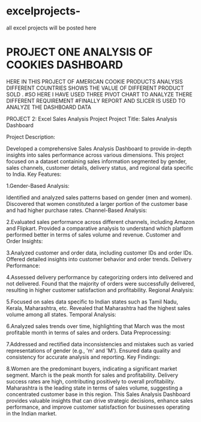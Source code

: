 # excelprojects-
all excel projects will be posted here 
# PROJECT ONE ANALYSIS OF COOKIES DASHBOARD 
HERE IN THIS PROJECT OF AMERICAN COOKIE PRODUCTS ANALYSIS DIFFERENT COUNTRIES SHOWS THE VALUE OF DIFFERENT PRODUCT SOLD .
#SO HERE I HAVE USED  THREE PIVOT CHART TO ANALYZE THERE DIFFERENT REQUIREMENT
#FINALLY REPORT AND SLICER IS USED TO ANALYZE THE DASHBOARD DATA 


PROJECT 2:
Excel Sales Analysis Project 
Project Title: Sales Analysis Dashboard

Project Description:

Developed a comprehensive Sales Analysis Dashboard to provide in-depth insights into sales performance across various dimensions. This project focused on a dataset containing sales information segmented by gender, sales channels, customer details, delivery status, and regional data specific to India.
Key Features:

1.Gender-Based Analysis:

Identified and analyzed sales patterns based on gender (men and women).
Discovered that women constituted a larger portion of the customer base and had higher purchase rates.
Channel-Based Analysis:

2.Evaluated sales performance across different channels, including Amazon and Flipkart.
Provided a comparative analysis to understand which platform performed better in terms of sales volume and revenue.
Customer and Order Insights:

3.Analyzed customer and order data, including customer IDs and order IDs.
Offered detailed insights into customer behavior and order trends.
Delivery Performance:

4.Assessed delivery performance by categorizing orders into delivered and not delivered.
Found that the majority of orders were successfully delivered, resulting in higher customer satisfaction and profitability.
Regional Analysis:

5.Focused on sales data specific to Indian states such as Tamil Nadu, Kerala, Maharashtra, etc.
Revealed that Maharashtra had the highest sales volume among all states.
Temporal Analysis:

6.Analyzed sales trends over time, highlighting that March was the most profitable month in terms of sales and orders.
Data Preprocessing:

7.Addressed and rectified data inconsistencies and mistakes such as varied representations of gender (e.g., 'm' and 'M').
Ensured data quality and consistency for accurate analysis and reporting.
Key Findings:

8.Women are the predominant buyers, indicating a significant market segment.
March is the peak month for sales and profitability.
Delivery success rates are high, contributing positively to overall profitability.
Maharashtra is the leading state in terms of sales volume, suggesting a concentrated customer base in this region.
This Sales Analysis Dashboard provides valuable insights that can drive strategic decisions, enhance sales performance, and improve customer satisfaction for businesses operating in the Indian market.



